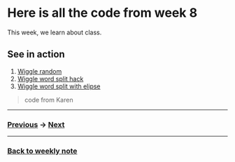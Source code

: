# Here is all the code from week 8

This week, we learn about class.

## See in action
1. [Wiggle random](https://napasornc.github.io/)
2. [Wiggle word split hack](https://napasornc.github.io/)
3. [Wiggle word split with elipse](https://napasornc.github.io/)

> code from Karen



---------------------------------------------------
### [Previous](https://github.com/napasornc/c0dew0rd/tree/master/processing/week%2007) -> [Next](https://github.com/napasornc/c0dew0rd/tree/master/processing/week%2009)  

--------------------------------------------------
### [Back to weekly note](https://napasornc.github.io/c0dew0rd/)
